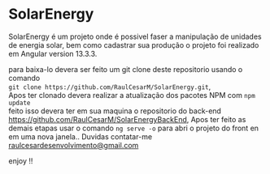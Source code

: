 # SolarEnergy
SolarEnergy é um projeto onde é possivel faser a manipulação de unidades de energia solar, bem como cadastrar sua produção
o projeto foi realizado em Angular version 13.3.3.

para baixa-lo devera ser feito um git clone deste repositorio usando o comando <br> `git clone https://github.com/RaulCesarM/SolarEnergy.git`, <br>
Apos ter clonado devera realizar a atualização dos pacotes NPM com `npm update` <br>
feito isso devera ter em sua maquina o repositorio do back-end https://github.com/RaulCesarM/SolarEnergyBackEnd,
Apos ter feito as demais etapas usar o comando `ng serve -o` para abri o projeto do front en em uma nova janela..
Duvidas contatar-me raulcesardesenvolvimento@gmail.com

enjoy !!


